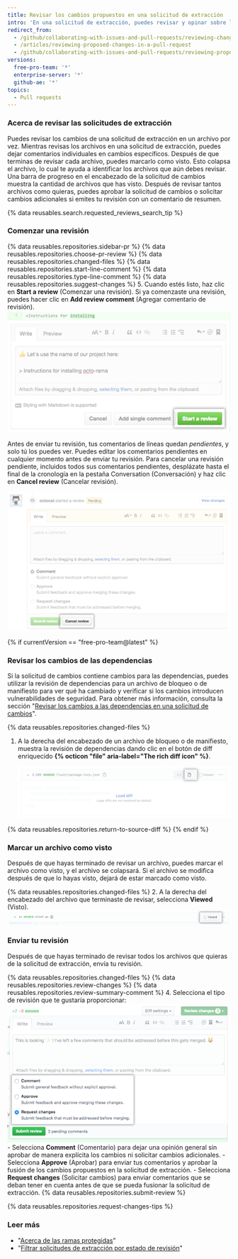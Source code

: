 ```yaml
---
title: Revisar los cambios propuestos en una solicitud de extracción
intro: 'En una solicitud de extracción, puedes revisar y opinar sobre las confirmaciones, los archivos cambiados y las diferencias (o "diff") entre los archivos de las ramas de base y comparada.'
redirect_from:
  - /github/collaborating-with-issues-and-pull-requests/reviewing-changes-in-pull-requests/reviewing-proposed-changes-in-a-pull-request
  - /articles/reviewing-proposed-changes-in-a-pull-request
  - /github/collaborating-with-issues-and-pull-requests/reviewing-proposed-changes-in-a-pull-request
versions:
  free-pro-team: '*'
  enterprise-server: '*'
  github-ae: '*'
topics:
  - Pull requests
---
```


### Acerca de revisar las solicitudes de extracción

Puedes revisar los cambios de una solicitud de extracción en un archivo por vez. Mientras revisas los archivos en una solicitud de extracción, puedes dejar comentarios individuales en cambios específicos. Después de que terminas de revisar cada archivo, puedes marcarlo como visto. Esto colapsa el archivo, lo cual te ayuda a identificar los archivos que aún debes revisar. Una barra de progreso en el encabezado de la solicitud de cambios muestra la cantidad de archivos que has visto. Después de revisar tantos archivos como quieras, puedes aprobar la solicitud de cambios o solicitar cambios adicionales si emites tu revisión con un comentario de resumen.

{% data reusables.search.requested_reviews_search_tip %}

### Comenzar una revisión

{% data reusables.repositories.sidebar-pr %}
{% data reusables.repositories.choose-pr-review %}
{% data reusables.repositories.changed-files %}
{% data reusables.repositories.start-line-comment %}
{% data reusables.repositories.type-line-comment %}
{% data reusables.repositories.suggest-changes %}
5. Cuando estés listo, haz clic en **Start a review** (Comenzar una revisión). Si ya comenzaste una revisión, puedes hacer clic en **Add review comment** (Agregar comentario de revisión). ![Botón Start a review (Comenzar una revisión)](/assets/images/help/pull_requests/start-a-review-button.png)

Antes de enviar tu revisión, tus comentarios de líneas quedan _pendientes_, y solo tú los puedes ver. Puedes editar los comentarios pendientes en cualquier momento antes de enviar tu revisión. Para cancelar una revisión pendiente, incluidos todos sus comentarios pendientes, desplázate hasta el final de la cronología en la pestaña Conversation (Conversación) y haz clic en **Cancel review** (Cancelar revisión).

![Botón Cancel review (Cancelar revisión)](/assets/images/help/pull_requests/cancel-review-button.png)

{% if currentVersion == "free-pro-team@latest" %}
### Revisar los cambios de las dependencias

Si la solicitud de cambios contiene cambios para las dependencias, puedes utilizar la revisión de dependencias para un archivo de bloqueo o de manifiesto para ver qué ha cambiado y verificar si los cambios introducen vulnerabilidades de seguridad. Para obtener más información, consulta la sección "[Revisar los cambios a las dependencias en una solicitud de cambios](/github/collaborating-with-issues-and-pull-requests/reviewing-dependency-changes-in-a-pull-request)".

{% data reusables.repositories.changed-files %}

1. A la derecha del encabezado de un archivo de bloqueo o de manifiesto, muestra la revisión de dependencias dando clic en el botón de diff enriquecido **{% octicon "file" aria-label="The rich diff icon" %}**.

   ![El botón de diff rica](/assets/images/help/pull_requests/dependency-review-rich-diff.png)

{% data reusables.repositories.return-to-source-diff %}
{% endif %}

### Marcar un archivo como visto

Después de que hayas terminado de revisar un archivo, puedes marcar el archivo como visto, y el archivo se colapsará. Si el archivo se modifica después de que lo hayas visto, dejará de estar marcado como visto.

{% data reusables.repositories.changed-files %}
2. A la derecha del encabezado del archivo que terminaste de revisar, selecciona **Viewed** (Visto). ![Casilla Viewed (Visto)](/assets/images/help/pull_requests/viewed-checkbox.png)

### Enviar tu revisión

Después de que hayas terminado de revisar todos los archivos que quieras de la solicitud de extracción, envía tu revisión.

{% data reusables.repositories.changed-files %}
{% data reusables.repositories.review-changes %}
{% data reusables.repositories.review-summary-comment %}
4. Selecciona el tipo de revisión que te gustaría proporcionar: ![Botones Radio con opciones de revisión](/assets/images/help/pull_requests/pull-request-review-statuses.png)
    - Selecciona **Comment** (Comentario) para dejar una opinión general sin aprobar de manera explícita los cambios ni solicitar cambios adicionales.
    - Selecciona **Approve** (Aprobar) para enviar tus comentarios y aprobar la fusión de los cambios propuestos en la solicitud de extracción.
    - Selecciona **Request changes** (Solicitar cambios) para enviar comentarios que se deban tener en cuenta antes de que se pueda fusionar la solicitud de extracción.
{% data reusables.repositories.submit-review %}

{% data reusables.repositories.request-changes-tips %}

### Leer más

- "[Acerca de las ramas protegidas](/github/administering-a-repository/about-protected-branches#require-pull-request-reviews-before-merging)"
- "[Filtrar solicitudes de extracción por estado de revisión](/github/managing-your-work-on-github/filtering-pull-requests-by-review-status)"
